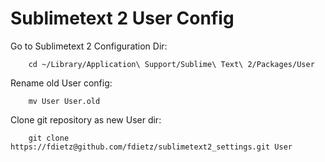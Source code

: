 Sublimetext 2 User Config
=========================

Go to Sublimetext 2 Configuration Dir:

		cd ~/Library/Application\ Support/Sublime\ Text\ 2/Packages/User

Rename old User config:

		mv User User.old

Clone git repository as new User dir:

		git clone https://fdietz@github.com/fdietz/sublimetext2_settings.git User


